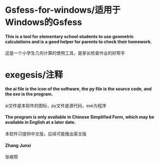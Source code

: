 # Gsfess-for-windows/适用于Windows的Gsfess
#### This is a tool for elementary school students to use geometric calculations and is a good helper for parents to check their homework.   
这是一个小学生几何计算的使用工具，是家长检查作业的好帮手  
  
  
# exegesis/注释
#### the ai file is the icon of the software, the py file is the source code, and the exe is the program.   
ai文件是本软件的图标，py文件是源代码，exe为程序   
#### The program is only available in Chinese Simplified Form, which may be available in English at a later date.   
本软件只提供中文版，后续可能推出英文版   

   
#### Zhang Junxi
张峻熙
